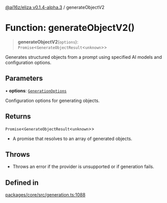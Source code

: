 [@ai16z/eliza v0.1.4-alpha.3](../index.md) / generateObjectV2

# Function: generateObjectV2()

> **generateObjectV2**(`options`): `Promise`\<`GenerateObjectResult`\<`unknown`\>\>

Generates structured objects from a prompt using specified AI models and configuration options.

## Parameters

• **options**: [`GenerationOptions`](../interfaces/GenerationOptions.md)

Configuration options for generating objects.

## Returns

`Promise`\<`GenerateObjectResult`\<`unknown`\>\>

- A promise that resolves to an array of generated objects.

## Throws

- Throws an error if the provider is unsupported or if generation fails.

## Defined in

[packages/core/src/generation.ts:1088](https://github.com/dabit3/ai-agent-cognitivedriftt/blob/main/packages/core/src/generation.ts#L1088)

